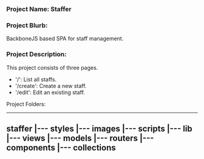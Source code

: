 ### Project Name: Staffer

### Project Blurb: 
BackboneJS based SPA for staff management.

### Project Description: 

This project consists of three pages.

- '/': List all staffs.
- '/create': Create a new staff.
- '/edit': Edit an existing staff.

Project Folders:

---
staffer
    |--- styles
    |--- images
    |--- scripts
            |--- lib
            |--- views
            |--- models
            |--- routers
            |--- components
            |--- collections
---
